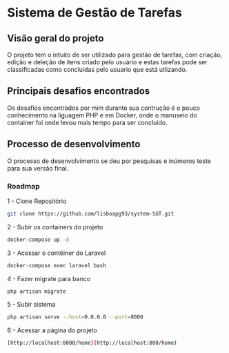 # Sistema de Gestão de Tarefas

## Visão geral do projeto
O projeto tem o intuito de ser utilizado para gestão de tarefas, com criação, edição e deleção de itens criado pelo usuário e estas tarefas pode ser classificadas como concluidas pelo usuario que está utlizando.

## Principais desafios encontrados
Os desafios encontrados por mim durante sua contrução é o pouco conhecimento na liguagem PHP e em Docker, onde o manuseio do container foi onde levou mais tempo para ser concluído.

## Processo de desenvolvimento
O processo de desenvolvimento se deu por pesquisas e inúmeros teste para sua versão final.

### Roadmap
1 - Clone Repositório
```sh
git clone https://github.com/lisboapg93/system-SGT.git
```

2 - Subir os containers do projeto
```sh
docker-compose up -d
```

3 - Acessar o contêiner do Laravel
```sh
docker-compose exec laravel bash
```

4 - Fazer migrate para banco
```sh
php artisan migrate 
```

5 - Subir sistema
```sh
php artisan serve --host=0.0.0.0 --port=8000
```

6 - Acessar a página do projeto
```sh
[http://localhost:8000/home](http://localhost:800/home)
```